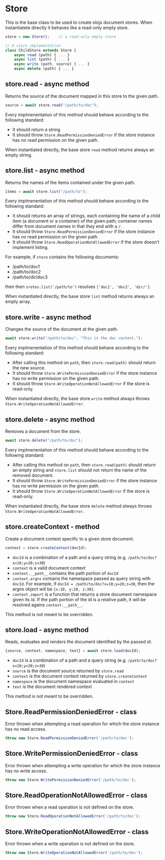 Store
============================================================================
This is the base class to be used to create olojs document stores.
When instantiatete directly it behaves like a read-only empty store.

```js
store = new Store();    // a read-only empty store

// A store implementation
class ChildStore extends Store {
    async read (path) { ... }
    async list (path) { ... }
    async write (path, source) { ... }
    async delete (path) { ... }
```
  
store.read - async method
------------------------------------------------------------------------
Returns the source of the document mapped in this store to the given
path.
```js
source = await store.read("/path/to/doc");
```

Every implmenentation of this method should behave according to the 
following standard:

- It should return a string
- It should throw `Store.ReadPermissionDeniedError` if the store
  instance has no read permission on the given path.

When instantiated directly, the base store `read` method returns always
an empty string.
  
store.list - async method
------------------------------------------------------------------------
Returns the names of the items contained under the given path.
```js
items = await store.list("/path/to");
```

Every implmenentation of this method should behave according to the 
following standard:

- It should returns an array of strings, each containing the name of a 
  child item (a document or a container) of the given path; container
  names differ from document names in that they end with a `/`.
- It should throw `Store.ReadPermissionDeniedError` if the store
  instance has no read permission on the given path.
- It should throw `Store.ReadOperationNotAllowedError` if the store
  doesn't implement listing.

For example, if `store` contains the following documents:

- /path/to/doc1
- /path/to/doc2
- /path/to/dir/doc3

then then `srotes.list('/path/to')` resolves `['doc1', 'doc2', 'dir/']`.

When instantiated directly, the base store `list` method returns always
an empty array.
  
store.write - async method
------------------------------------------------------------------------
Changes the source of the document at the given path.
```js
await store.write("/path/to/doc", "This is the doc content.");
```

Every implmenentation of this method should behave according to the 
following standard:

- After calling this method on `path`, then `store.read(path)` should
  return the new source.
- It should throw `Store.WritePermissionDeniedError` if the store
  instance has no write permission on the given path.
- It should throw `Store.WriteOperationNotAllowedError` if the store
  is read-only.

When instantiated directly, the base store `write` method always throws
`Store.WriteOperationNotAllowedError`.
  
store.delete - async method
------------------------------------------------------------------------
Removes a document from the store.
```js
await store.delete("/path/to/doc");
```

Every implmenentation of this method should behave according to the 
following standard:

- After calling this method on `path`, then `store.read(path)` should
  return an empty string and `store.list` should not return the name
  of the removed document.
- It should throw `Store.WritePermissionDeniedError` if the store
  instance has no write permission on the given path.
- It should throw `Store.WriteOperationNotAllowedError` if the store
  is read-only.

When instantiated directly, the base store `delete` method always throws
`Store.WriteOperationNotAllowedError`.
  
store.createContext - method
------------------------------------------------------------------------
Create a document context specific to a given store document.
```js
context = store.createContext(docId);
```
- `docId` is a combination of a path and a query string (e.g.
  `/path/to/doc?x=10;y=20;z=30`)
- `context` is a valid document context
- `context.__path__` contains the path portion of `docId`
- `context.argns` contains the namespace passed as query string with
  `docId`. For example, if `docId = /path/to/doc?x=10;y=20;z=30`, then
  the argns object will be `{x:10, y:20, z:30}`.
- `context.import` is a function that returns a store document namespace
  given its id. If the path portion of the id is a relative path, it
  will be resolved agains `context.__path__`.

This method is not meant to be overridden. 
  
store.load - async method
------------------------------------------------------------------------
Reads, evaluates and renders the document identified by the passed id.

```js
{source, context, namespace, text} = await store.load(docId);
```

- `docId` is a combination of a path and a query string (e.g.
  `/path/to/doc?x=10;y=20;z=30`)
- `source` is the document source returned by `store.read`
- `context` is the document context returned by `store.createContext`
- `namespace` is the document namespace evaluated in `context`
- `text` is the document rendered context

This method is not meant to be overridden. 
  
Store.ReadPermissionDeniedError - class
----------------------------------------------------------------------------
Error thrown when attempting a read operation for which the store instance
has no read access.

```js
throw new Store.ReadPermissionDeniedError('/path/to/doc');
```
  
Store.WritePermissionDeniedError - class
----------------------------------------------------------------------------
Error thrown when attempting a write operation for which the store instance
has no write access.

```js
throw new Store.WritePermissionDeniedError('/path/to/doc');
```
  
Store.ReadOperationNotAllowedError - class
----------------------------------------------------------------------------
Error thrown when a read operation is not defined on the store.

```js
throw new Store.ReadOperationNotAllowedError('/path/to/doc');
```
  
Store.WriteOperationNotAllowedError - class
----------------------------------------------------------------------------
Error thrown when a write operation is not defined on the store.

```js
throw new Store.WriteOperationNotAllowedError('/path/to/doc');
```
  

